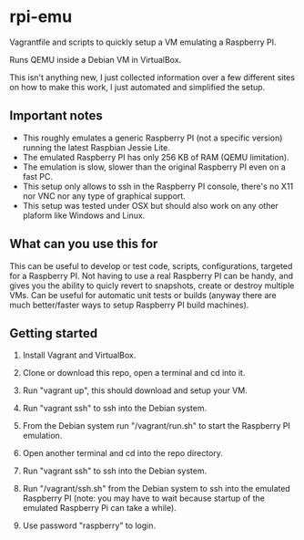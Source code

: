 # rpi-emu
Vagrantfile and scripts to quickly setup a VM emulating a Raspberry PI.

Runs QEMU inside a Debian VM in VirtualBox.

This isn't anything new, I just collected information over a few different sites on how to make this work, I just automated and simplified the setup.

## Important notes
* This roughly emulates a generic Raspberry PI (not a specific version) running the latest Raspbian Jessie Lite.
* The emulated Raspberry PI has only 256 KB of RAM (QEMU limitation).
* The emulation is slow, slower than the original Raspberry PI even on a fast PC.
* This setup only allows to ssh in the Raspberry PI console, there's no X11 nor VNC nor any type of graphical support.
* This setup was tested under OSX but should also work on any other plaform like Windows and Linux.

## What can you use this for
This can be useful to develop or test code, scripts, configurations, targeted for a Raspberry PI. Not having to use a real Raspberry PI can be handy, and gives you the ability to quicly revert to snapshots, create or destroy multiple VMs.
Can be useful for automatic unit tests or builds (anyway there are much better/faster ways to setup Raspberry PI build machines).

## Getting started
1. Install Vagrant and VirtualBox.
2. Clone or download this repo, open a terminal and cd into it.
3. Run "vagrant up", this should download and setup your VM.
4. Run "vagrant ssh" to ssh into the Debian system.
5. From the Debian system run "/vagrant/run.sh" to start the Raspberry PI emulation.

6. Open another terminal and cd into the repo directory.
7. Run "vagrant ssh" to ssh into the Debian system.
8. Run "/vagrant/ssh.sh" from the Debian system to ssh into the emulated Raspberry PI (note: you may have to wait because startup of the emulated Raspberry Pi can take a while).
9. Use password "raspberry" to login.
